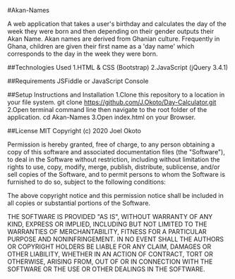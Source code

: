 #Akan-Names

A web application that takes a user's birthday and calculates the day of the week they were born and then depending on their gender outputs their Akan Name. Akan names are derived from Ghanian culture. Frequently in Ghana, children are given their first name as a 'day name' which corresponds to the day in the week they were born.

##Technologies Used
1.HTML & CSS (Bootstrap)
2.JavaScript (jQuery 3.4.1)

##Requirements
JSFiddle or JavaScript Console

##Setup Instructions and Installation
1.Clone this repository to a location in your file system. git clone https://github.com/J.Okoto/Day-Calculator.git
2.Open terminal command line then navigate to the root folder of the application. cd Akan-Names
3.Open index.html on your Browser.

##License
MIT Copyright (c) 2020 Joel Okoto

Permission is hereby granted, free of charge, to any person obtaining a copy of this software and associated documentation files (the "Software"), to deal in the Software without restriction, including without limitation the rights to use, copy, modify, merge, publish, distribute, sublicense, and/or sell copies of the Software, and to permit persons to whom the Software is furnished to do so, subject to the following conditions:

The above copyright notice and this permission notice shall be included in all copies or substantial portions of the Software.

THE SOFTWARE IS PROVIDED "AS IS", WITHOUT WARRANTY OF ANY KIND, EXPRESS OR IMPLIED, INCLUDING BUT NOT LIMITED TO THE WARRANTIES OF MERCHANTABILITY, FITNESS FOR A PARTICULAR PURPOSE AND NONINFRINGEMENT. IN NO EVENT SHALL THE AUTHORS OR COPYRIGHT HOLDERS BE LIABLE FOR ANY CLAIM, DAMAGES OR OTHER LIABILITY, WHETHER IN AN ACTION OF CONTRACT, TORT OR OTHERWISE, ARISING FROM, OUT OF OR IN CONNECTION WITH THE SOFTWARE OR THE USE OR OTHER DEALINGS IN THE SOFTWARE.
